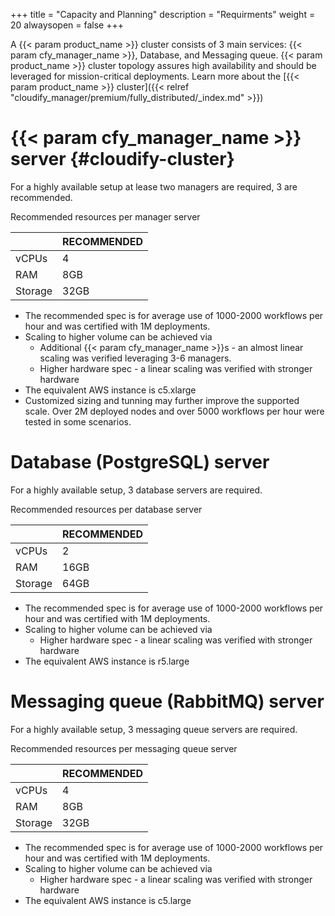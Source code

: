 +++
title = "Capacity and Planning"
description = "Requirments"
weight = 20
alwaysopen = false
+++

A {{< param product_name >}} cluster consists of 3 main services: {{< param cfy_manager_name >}}, Database, and Messaging queue. {{< param product_name >}} cluster topology assures high availability and should be leveraged for mission-critical deployments.
Learn more about the [{{< param product_name >}} cluster]({{< relref "cloudify_manager/premium/fully_distributed/_index.md" >}})

# {{< param cfy_manager_name >}} server {#cloudify-cluster}

For a highly available setup at lease two managers are required, 3 are recommended.

Recommended resources per manager server

|         | RECOMMENDED |
|---------|-------------|
| vCPUs   | 4           |
| RAM     | 8GB         |
| Storage | 32GB        |

* The recommended spec is for average use of 1000-2000 workflows per hour and was certified with 1M deployments.
* Scaling to higher volume can be achieved via
  * Additional {{< param cfy_manager_name >}}s - an almost linear scaling was verified leveraging 3-6 managers.
  * Higher hardware spec - a linear scaling was verified with stronger hardware
* The equivalent AWS instance is c5.xlarge
* Customized sizing and tunning may further improve the supported scale. Over 2M deployed nodes and over 5000 workflows per hour were tested in some scenarios.

# Database (PostgreSQL) server

For a highly available setup, 3 database servers are required.

Recommended resources per database server

|         | RECOMMENDED |
|---------|-------------|
| vCPUs   | 2           |
| RAM     | 16GB        |
| Storage | 64GB        |

* The recommended spec is for average use of 1000-2000 workflows per hour and was certified with 1M deployments.
* Scaling to higher volume can be achieved via
  * Higher hardware spec - a linear scaling was verified with stronger hardware
* The equivalent AWS instance is r5.large

# Messaging queue (RabbitMQ) server

For a highly available setup, 3 messaging queue servers are required.

Recommended resources per messaging queue server

|         | RECOMMENDED |
|---------|-------------|
| vCPUs   | 4           |
| RAM     | 8GB         |
| Storage | 32GB        |

* The recommended spec is for average use of 1000-2000 workflows per hour and was certified with 1M deployments.
* Scaling to higher volume can be achieved via
  * Higher hardware spec - a linear scaling was verified with stronger hardware
* The equivalent AWS instance is c5.large

